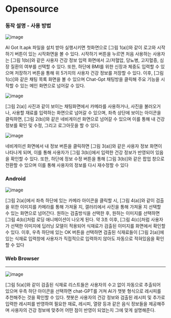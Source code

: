 # Opensource

### 동작 설명 - 사용 방법
![image](https://github.com/GunHoo-Ma/Opensource/assets/119672962/24a0699d-2973-4cc2-be95-78409b94f922)

AI Got It.apk 파일을 설치 받아 실행시키면 첫화면으로 [그림 1(a)]와 같이 로고와 시작하기 버튼이 있는 시작화면을 볼 수 있다. 시작하기 버튼을 누르면 처음 사용하는 사용자는 [그림 1(b)]와 같은 사용자 건강 정보 입력 화면에서 고/저혈압, 당뇨병, 고지혈증, 심장 질환의 여부를 선택할 수 있다. 또한, 하단에 BMI를 위한 신장과 체중도 입력할 수 있으며 저장하기 버튼을 통해 위 5가지의 사용자 건강 정보를 저장할 수 있다. 이후, [그림 1(c)]와 같은 채팅 목록 화면을 볼 수 있으며 Chat-Gpt 채팅방을 클릭해 주요 기능을 시작할 수 있는 메인 화면으로 넘어갈 수 있다.


![image](https://github.com/GunHoo-Ma/Opensource/assets/119672962/c11937d1-cfea-478d-85e3-747372271a6e)

[그림 2(a)] 사진과 같이 보이는 채팅화면에서 카메라를 사용하거나, 사진을 불러오거나, 사용할 재료를 입력하는 화면으로 넘어갈 수 있으며, 좌측 상단에 보이는 아이콘을 클릭하면, [그림 2(b)]와 같은 네비게이션 화면으로 넘어갈 수 있으며 이를 통해 내 건강 정보를 확인 및 수정, 그리고 로그아웃을 할 수 있다.


![image](https://github.com/GunHoo-Ma/Opensource/assets/119672962/8893a472-a7f8-460a-96ff-451993995bf1)

네비게이션 화면에서 내 정보 버튼을 클릭하면 [그림 3(a)]와 같은 사용자 정보 화면이 나타나게 되며, 이를 통해 사용자가 [그림 3(b)]에서 입력한 건강 정보가 반영되어 있음을 확인할 수 있다. 또한, 하단에 정보 수정 버튼을 통해 [그림 3(b)]와 같은 팝업 창으로 전환할 수 있으며 이를 통해 사용자의 정보를 다시 재수정할 수 있다


### Android

![image](https://github.com/GunHoo-Ma/Opensource/assets/119672962/d40ef7ed-153c-4b4e-9403-4b277873361b)

[그림 2(a)]에서 좌측 하단에 있는 카메라 아이콘을 클릭할 시, [그림 4(a)]와 같이 검출을 위한 이미지를 카메라를 통해 가져올 지, 갤러리에서 사진을 통해 가져올 지 선택할 수 있는 화면으로 넘어간다. 원하는 검출방식을 선택한 후, 원하는 이미지를 선택하면 [그림 4(b)]처럼 로딩 애니메이션이 나오게 된다. 약 3초 이후, [그림 4(c)]처럼 사용자가 선택한 이미지에 딥러닝 모델이 적용되어 식재료가 검출된 이미지를 화면에서 확인할 수 있다. 이후, 우측 하단에 있는 OK 버튼을 선택하면 검출된 식재료들이 [그림 2(a)]에 있는 식재료 입력창에 사용자가 직접적으로 입력하지 않아도 자동으로 적혀있음을 확인할 수 있다

### Web Browser




---------


![image](https://github.com/GunHoo-Ma/Opensource/assets/119672962/c91fc1fa-7fc2-448f-974e-ce5209929021)

[그림 5(a)]와 같이 검출된 식재료 리스트들은 사용자의 수고 없이 자동으로 추출되어 있으며 우측 하단 아이콘을 선택하면 chat-GPT를 거쳐 AI가 챗봇 형식으로 레시피를 추천해주는 것을 확인할 수 있다. 챗봇은 사용자의 건강 정보와 검출된 레시피 및 추가로 입력한 레시피를 반영하여 필요한 재료, 레시피, 열량 등과 같은 음식 정보들을 제공해주며 사용자의 건강 정보에 맞추어 어떤 점이 반영이 되었는지 그에 맞게 설명해준다.
